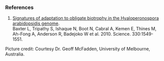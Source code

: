 ### References

1.  [Signatures of adaptation to obligate biotrophy in the
    Hyaloperonospora arabidopsidis
    genome](http://europepmc.org/abstract/MED/21148394).\
    Baxter L, Tripathy S, Ishaque N, Boot N, Cabral A, Kemen E, Thines
    M, Ah-Fong A, Anderson R, Badejoko W et al. 2010. Science.
    330:1549-1551.

Picture credit: Courtesy Dr. Geoff McFadden, University of Melbourne,
Australia.
